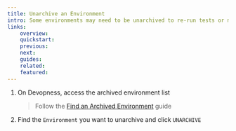 ```yaml
---
title: Unarchive an Environment
intro: Some environments may need to be unarchived to re-run tests or manage a service included in the environment. Unarchive an Environment to view its linked resources.
links:
    overview:
    quickstart:
    previous:
    next:
    guides:
    related:
    featured:
---
```


1. On Devopness, access the archived environment list
    > Follow the [Find an Archived Environment](/docs/environments/find-archived-environment) guide
1. Find the `Environment` you want to unarchive and click `UNARCHIVE`
